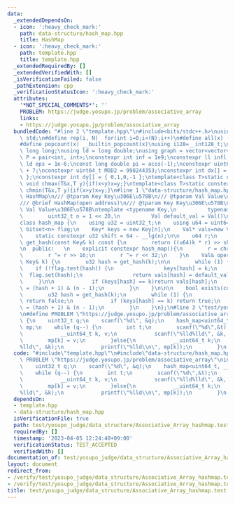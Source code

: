 ```yaml
---
data:
  _extendedDependsOn:
  - icon: ':heavy_check_mark:'
    path: data-structure/hash_map.hpp
    title: HashMap
  - icon: ':heavy_check_mark:'
    path: template.hpp
    title: template.hpp
  _extendedRequiredBy: []
  _extendedVerifiedWith: []
  _isVerificationFailed: false
  _pathExtension: cpp
  _verificationStatusIcon: ':heavy_check_mark:'
  attributes:
    '*NOT_SPECIAL_COMMENTS*': ''
    PROBLEM: https://judge.yosupo.jp/problem/associative_array
    links:
    - https://judge.yosupo.jp/problem/associative_array
  bundledCode: "#line 2 \"template.hpp\"\n#include<bits/stdc++.h>\nusing namespace\
    \ std;\n#define rep(i, N)  for(int i=0;i<(N);i++)\n#define all(x) (x).begin(),(x).end()\n\
    #define popcount(x) __builtin_popcount(x)\nusing i128=__int128_t;\nusing ll =\
    \ long long;\nusing ld = long double;\nusing graph = vector<vector<int>>;\nusing\
    \ P = pair<int, int>;\nconstexpr int inf = 1e9;\nconstexpr ll infl = 1e18;\nconstexpr\
    \ ld eps = 1e-6;\nconst long double pi = acos(-1);\nconstexpr uint64_t MOD = 1e9\
    \ + 7;\nconstexpr uint64_t MOD2 = 998244353;\nconstexpr int dx[] = { 1,0,-1,0\
    \ };\nconstexpr int dy[] = { 0,1,0,-1 };\ntemplate<class T>static constexpr inline\
    \ void chmax(T&x,T y){if(x<y)x=y;}\ntemplate<class T>static constexpr inline void\
    \ chmin(T&x,T y){if(x>y)x=y;}\n#line 1 \"data-structure/hash_map.hpp\"\n/// @brief\
    \ HashMap\n/// @tparam Key Key\u306E\u578B\n/// @tparam Val Value\u306E\u578B\n\
    /// @brief HashMap(open address)\n/// @tparam Key Key\u306E\u578B\n/// @tparam\
    \ Val Value\u306E\u578B\ntemplate <typename Key,\n          typename Val,\n  \
    \        uint32_t n = 1 << 20,\n          Val default_val = Val()\n          >\n\
    class hash_map {\n    using u32 = uint32_t;\n    using u64 = uint64_t;\n\n   \
    \ bitset<n> flag;\n    Key* keys = new Key[n];\n    Val* vals=new Val[n];\n\n\
    \    static constexpr u32 shift = 64 - __lg(n);\n\n    u64 r;\n    inline u32\
    \ get_hash(const Key& k) const {\n        return ((u64)k * r) >> shift;\n    }\n\
    \n  public:   \n    explicit constexpr hash_map(){\n        r = chrono::steady_clock::now().time_since_epoch().count();\n\
    \        r ^= r >> 16;\n        r ^= r << 32;\n    }\n    Val& operator[](const\
    \ Key& k) {\n        u32 hash = get_hash(k);\n\n        while (1) {\n        \
    \    if (!flag.test(hash)) {\n                keys[hash] = k;\n              \
    \  flag.set(hash);\n                return vals[hash] = default_val;\n       \
    \     }\n\n            if (keys[hash] == k)return vals[hash];\n            hash\
    \ = (hash + 1) & (n - 1);\n        }\n    }\n\n\n    bool exists(const Key&k)const{\n\
    \        u32 hash = get_hash(k);\n        while (1) {\n            if (!flag.test(hash))\
    \ return false;\n            if (keys[hash] == k) return true;\n            hash\
    \ = (hash + 1) & (n - 1);\n        }\n    }\n};\n#line 3 \"test/yosupo_judge/data_structure/Associative_Array_hashmap.test.cpp\"\
    \n#define PROBLEM \"https://judge.yosupo.jp/problem/associative_array\"\nint main()\
    \ {\n    uint32_t q;\n    scanf(\"%d\", &q);\n    hash_map<uint64_t, __uint64_t>\
    \ mp;\n    while (q--) {\n        int t;\n        scanf(\"%d\",&t);\n        if(!t){\n\
    \            __uint64_t k, v;\n            scanf(\"%lld%lld\", &k, &v);\n    \
    \        mp[k] = v;\n        }else{\n            __uint64_t k;\n            scanf(\"\
    %lld\", &k);\n            printf(\"%lld\\n\", mp[k]);\n        }\n    }\n}\n"
  code: "#include\"template.hpp\"\n#include\"data-structure/hash_map.hpp\"\n#define\
    \ PROBLEM \"https://judge.yosupo.jp/problem/associative_array\"\nint main() {\n\
    \    uint32_t q;\n    scanf(\"%d\", &q);\n    hash_map<uint64_t, __uint64_t> mp;\n\
    \    while (q--) {\n        int t;\n        scanf(\"%d\",&t);\n        if(!t){\n\
    \            __uint64_t k, v;\n            scanf(\"%lld%lld\", &k, &v);\n    \
    \        mp[k] = v;\n        }else{\n            __uint64_t k;\n            scanf(\"\
    %lld\", &k);\n            printf(\"%lld\\n\", mp[k]);\n        }\n    }\n}\n"
  dependsOn:
  - template.hpp
  - data-structure/hash_map.hpp
  isVerificationFile: true
  path: test/yosupo_judge/data_structure/Associative_Array_hashmap.test.cpp
  requiredBy: []
  timestamp: '2023-04-05 12:24:40+09:00'
  verificationStatus: TEST_ACCEPTED
  verifiedWith: []
documentation_of: test/yosupo_judge/data_structure/Associative_Array_hashmap.test.cpp
layout: document
redirect_from:
- /verify/test/yosupo_judge/data_structure/Associative_Array_hashmap.test.cpp
- /verify/test/yosupo_judge/data_structure/Associative_Array_hashmap.test.cpp.html
title: test/yosupo_judge/data_structure/Associative_Array_hashmap.test.cpp
---
```

